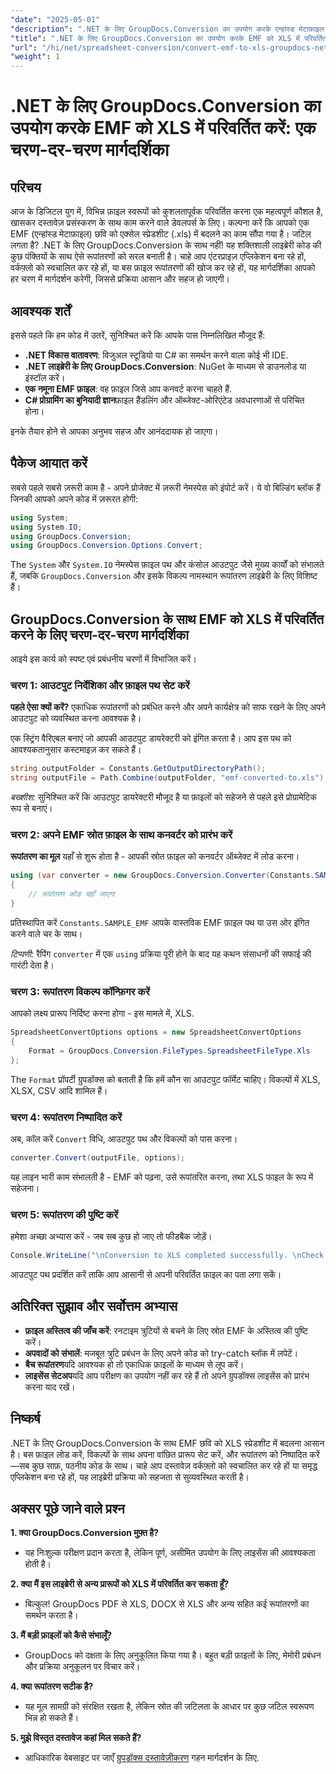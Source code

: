 ```yaml
---
"date": "2025-05-01"
"description": ".NET के लिए GroupDocs.Conversion का उपयोग करके एन्हांस्ड मेटाफ़ाइल (EMF) फ़ाइलों को Excel (.xls) प्रारूप में आसानी से कनवर्ट करना सीखें। कोड उदाहरणों और सर्वोत्तम प्रथाओं के साथ इस व्यापक गाइड का पालन करें।"
"title": ".NET के लिए GroupDocs.Conversion का उपयोग करके EMF को XLS में परिवर्तित करें एक चरण-दर-चरण मार्गदर्शिका"
"url": "/hi/net/spreadsheet-conversion/convert-emf-to-xls-groupdocs-net-guide/"
"weight": 1
---
```


# .NET के लिए GroupDocs.Conversion का उपयोग करके EMF को XLS में परिवर्तित करें: एक चरण-दर-चरण मार्गदर्शिका

## परिचय

आज के डिजिटल युग में, विभिन्न फ़ाइल स्वरूपों को कुशलतापूर्वक परिवर्तित करना एक महत्वपूर्ण कौशल है, खासकर दस्तावेज़ प्रसंस्करण के साथ काम करने वाले डेवलपर्स के लिए। कल्पना करें कि आपको एक EMF (एन्हांस्ड मेटाफ़ाइल) छवि को एक्सेल स्प्रेडशीट (.xls) में बदलने का काम सौंपा गया है। जटिल लगता है? .NET के लिए GroupDocs.Conversion के साथ नहीं! यह शक्तिशाली लाइब्रेरी कोड की कुछ पंक्तियों के साथ ऐसे रूपांतरणों को सरल बनाती है। चाहे आप एंटरप्राइज़ एप्लिकेशन बना रहे हों, वर्कफ़्लो को स्वचालित कर रहे हों, या बस फ़ाइल रूपांतरणों की खोज कर रहे हों, यह मार्गदर्शिका आपको हर चरण में मार्गदर्शन करेगी, जिससे प्रक्रिया आसान और सहज हो जाएगी।

## आवश्यक शर्तें

इससे पहले कि हम कोड में उतरें, सुनिश्चित करें कि आपके पास निम्नलिखित मौजूद हैं:

- **.NET विकास वातावरण**: विजुअल स्टूडियो या C# का समर्थन करने वाला कोई भी IDE.
- **.NET लाइब्रेरी के लिए GroupDocs.Conversion**: NuGet के माध्यम से डाउनलोड या इंस्टॉल करें।
- **एक नमूना EMF फ़ाइल**: वह फ़ाइल जिसे आप कनवर्ट करना चाहते हैं.
- **C# प्रोग्रामिंग का बुनियादी ज्ञान**फ़ाइल हैंडलिंग और ऑब्जेक्ट-ओरिएंटेड अवधारणाओं से परिचित होना।

इनके तैयार होने से आपका अनुभव सहज और आनंददायक हो जाएगा।

## पैकेज आयात करें

सबसे पहले सबसे ज़रूरी काम है - अपने प्रोजेक्ट में ज़रूरी नेमस्पेस को इंपोर्ट करें। ये वो बिल्डिंग ब्लॉक हैं जिनकी आपको अपने कोड में ज़रूरत होगी:

```csharp
using System;
using System.IO;
using GroupDocs.Conversion;
using GroupDocs.Conversion.Options.Convert;
```

The `System` और `System.IO` नेमस्पेस फ़ाइल पथ और कंसोल आउटपुट जैसे मुख्य कार्यों को संभालते हैं, जबकि `GroupDocs.Conversion` और इसके विकल्प नामस्थान रूपांतरण लाइब्रेरी के लिए विशिष्ट हैं।


## GroupDocs.Conversion के साथ EMF को XLS में परिवर्तित करने के लिए चरण-दर-चरण मार्गदर्शिका

आइये इस कार्य को स्पष्ट एवं प्रबंधनीय चरणों में विभाजित करें।

### चरण 1: आउटपुट निर्देशिका और फ़ाइल पथ सेट करें

**पहले ऐसा क्यों करें?** एकाधिक रूपांतरणों को प्रबंधित करने और अपने कार्यक्षेत्र को साफ रखने के लिए अपने आउटपुट को व्यवस्थित करना आवश्यक है।

एक स्ट्रिंग वैरिएबल बनाएं जो आपकी आउटपुट डायरेक्टरी को इंगित करता है। आप इस पथ को आवश्यकतानुसार कस्टमाइज़ कर सकते हैं।

```csharp
string outputFolder = Constants.GetOutputDirectoryPath();
string outputFile = Path.Combine(outputFolder, "emf-converted-to.xls");
```

*बख्शीश:* सुनिश्चित करें कि आउटपुट डायरेक्टरी मौजूद है या फ़ाइलों को सहेजने से पहले इसे प्रोग्रामेटिक रूप से बनाएं।


### चरण 2: अपने EMF स्रोत फ़ाइल के साथ कनवर्टर को प्रारंभ करें

**रूपांतरण का मूल** यहाँ से शुरू होता है - आपकी स्रोत फ़ाइल को कनवर्टर ऑब्जेक्ट में लोड करना।

```csharp
using (var converter = new GroupDocs.Conversion.Converter(Constants.SAMPLE_EMF))
{
    // रूपांतरण कोड यहाँ जाएगा
}
```

प्रतिस्थापित करें `Constants.SAMPLE_EMF` आपके वास्तविक EMF फ़ाइल पथ या उस ओर इंगित करने वाले चर के साथ।

*टिप्पणी:* रैपिंग `converter` में एक `using` प्रक्रिया पूरी होने के बाद यह कथन संसाधनों की सफाई की गारंटी देता है।


### चरण 3: रूपांतरण विकल्प कॉन्फ़िगर करें

आपको लक्ष्य प्रारूप निर्दिष्ट करना होगा - इस मामले में, XLS.

```csharp
SpreadsheetConvertOptions options = new SpreadsheetConvertOptions
{
    Format = GroupDocs.Conversion.FileTypes.SpreadsheetFileType.Xls
};
```

The `Format` प्रॉपर्टी ग्रुपडॉक्स को बताती है कि हमें कौन सा आउटपुट फॉर्मेट चाहिए। विकल्पों में XLS, XLSX, CSV आदि शामिल हैं।


### चरण 4: रूपांतरण निष्पादित करें

अब, कॉल करें `Convert` विधि, आउटपुट पथ और विकल्पों को पास करना।

```csharp
converter.Convert(outputFile, options);
```

यह लाइन भारी काम संभालती है - EMF को पढ़ना, उसे रूपांतरित करना, तथा XLS फाइल के रूप में सहेजना।


### चरण 5: रूपांतरण की पुष्टि करें

हमेशा अच्छा अभ्यास करें - जब सब कुछ हो जाए तो फीडबैक जोड़ें।

```csharp
Console.WriteLine("\nConversion to XLS completed successfully. \nCheck output in {0}", outputFolder);
```

आउटपुट पथ प्रदर्शित करें ताकि आप आसानी से अपनी परिवर्तित फ़ाइल का पता लगा सकें।


## अतिरिक्त सुझाव और सर्वोत्तम अभ्यास

- **फ़ाइल अस्तित्व की जाँच करें**: रनटाइम त्रुटियों से बचने के लिए स्रोत EMF के अस्तित्व की पुष्टि करें।
- **अपवादों को संभालें**: मजबूत त्रुटि प्रबंधन के लिए अपने कोड को try-catch ब्लॉक में लपेटें।
- **बैच रूपांतरण**यदि आवश्यक हो तो एकाधिक फ़ाइलों के माध्यम से लूप करें।
- **लाइसेंस सेटअप**यदि आप परीक्षण का उपयोग नहीं कर रहे हैं तो अपने ग्रुपडॉक्स लाइसेंस को प्रारंभ करना याद रखें।


## निष्कर्ष

.NET के लिए GroupDocs.Conversion के साथ EMF छवि को XLS स्प्रेडशीट में बदलना आसान है। बस फ़ाइल लोड करें, विकल्पों के साथ अपना वांछित प्रारूप सेट करें, और रूपांतरण को निष्पादित करें—सब कुछ साफ़, पठनीय कोड के साथ। चाहे आप दस्तावेज़ वर्कफ़्लो को स्वचालित कर रहे हों या समृद्ध एप्लिकेशन बना रहे हों, यह लाइब्रेरी प्रक्रिया को सहजता से सुव्यवस्थित करती है।


## अक्सर पूछे जाने वाले प्रश्न

**1. क्या GroupDocs.Conversion मुफ़्त है?**  

- यह निःशुल्क परीक्षण प्रदान करता है, लेकिन पूर्ण, असीमित उपयोग के लिए लाइसेंस की आवश्यकता होती है।

**2. क्या मैं इस लाइब्रेरी से अन्य प्रारूपों को XLS में परिवर्तित कर सकता हूँ?**  

- बिल्कुल! GroupDocs PDF से XLS, DOCX से XLS और अन्य सहित कई रूपांतरणों का समर्थन करता है।

**3. मैं बड़ी फ़ाइलों को कैसे संभालूँ?**  

- GroupDocs को दक्षता के लिए अनुकूलित किया गया है। बहुत बड़ी फ़ाइलों के लिए, मेमोरी प्रबंधन और प्रक्रिया अनुकूलन पर विचार करें।

**4. क्या रूपांतरण सटीक है?**  

- यह मूल सामग्री को संरक्षित रखता है, लेकिन स्रोत की जटिलता के आधार पर कुछ जटिल स्वरूपण भिन्न हो सकते हैं।

**5. मुझे विस्तृत दस्तावेज कहां मिल सकते हैं?**  

- आधिकारिक वेबसाइट पर जाएँ [ग्रुपडॉक्स दस्तावेज़ीकरण](https://docs.groupdocs.com/conversion/net/) गहन मार्गदर्शन के लिए.